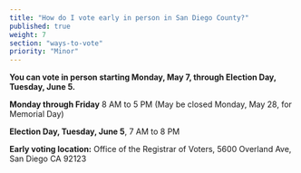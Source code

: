 ```yaml
---
title: "How do I vote early in person in San Diego County?"
published: true
weight: 7
section: "ways-to-vote"
priority: "Minor"
---  
```


**You can vote in person starting Monday, May 7, through Election Day, Tuesday, June 5.**  

**Monday through Friday** 8 AM to 5 PM (May be closed Monday, May 28, for Memorial Day)  

**Election Day, Tuesday, June 5**, 7 AM to 8 PM  

**Early voting location:** Office of the Registrar of Voters, 5600 Overland Ave, San Diego CA 92123  